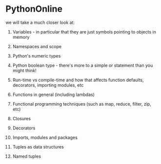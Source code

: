 # PythonOnline
we will take a much closer look at:

1. Variables - in particular that they are just symbols pointing to objects in memory

2. Namespaces and scope

3. Python's numeric types

4. Python boolean type - there's more to a simple or statement than you might think!

5. Run-time vs compile-time and how that affects function defaults, decorators, importing modules, etc

6. Functions in general (including lambdas)

7. Functional programming techniques (such as map, reduce, filter, zip, etc)

8. Closures

9. Decorators

10. Imports, modules and packages

11. Tuples as data structures

12. Named tuples